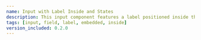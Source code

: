 ```yaml
---
name: Input with Label Inside and States
description: This input component features a label positioned inside the input field itself. By placing the label within the input, it saves space in the UI and provides immediate context for the user. This design pattern can create a clean, modern look while maintaining clarity on the input's purpose.
tags: [input, field, label, embedded, inside]
version_included: 0.2.0
---
```

